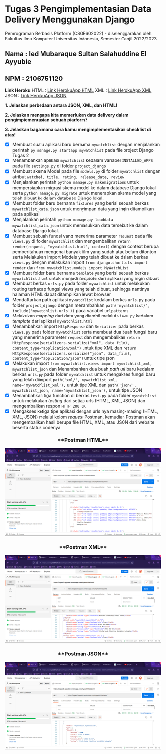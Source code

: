 # Tugas 3 Pengimplementasian Data Delivery Menggunakan Django

Pemrograman Berbasis Platform (CSGE602022) - diselenggarakan oleh Fakultas Ilmu Komputer Universitas Indonesia, Semester Ganjil 2022/2023

## Nama : Ied Mubaraque Sultan Salahuddine El Ayyubie
## NPM : 2106751120

**Link Heroku**
HTML    : [Link HerokuApp HTML](https://tugas2-ayyubie.herokuapp.com/mywatchlist/html)
XML     : [Link HerokuApp XML](https://tugas2-ayyubie.herokuapp.com/mywatchlist/xml)
JSON    : [Link HerokuApp JSON](https://tugas2-ayyubie.herokuapp.com/mywatchlist/json)

**1. Jelaskan perbedaan antara JSON, XML, dan HTML!**

**2. Jelaskan mengapa kita memerlukan data delivery dalam pengimplementasian sebuah platform?**

**3. Jelaskan bagaimana cara kamu mengimplementasikan checklist di atas!**
- [x] Membuat suatu aplikasi baru bernama `mywatchlist` dengan menjalankan perintah `py manage.py startapp mywatchlist` pada file project Django Tugas 2
- [x] Menambahkan aplikasi `mywatchlist` kedalam variabel `INSTALLED_APPS` pada file `settings.py` di folder `project_django` 
- [x] Membuat skema Model pada file `models.py` di folder `mywatchlist` dengan atribut `watched, title, rating, release_date, review`
- [x] Menjalankan perintah `python manage.py makemigrations` untuk mempersiapkan migrasi skema model ke dalam database Django lokal serta `python manage.py migrate` untuk menerapkan skema model yang telah dibuat ke dalam database Django lokal.
- [x] Membuat folder baru bernama `fixtures` yang berisi sebuah berkas `mywatchlist_data.json` untuk menyimpan data yang ingin ditampilkan pada aplikasi
- [x] Menjalankan perintah `python manage.py loaddata mywatchlist_data.json` untuk memasukkan data tersebut ke dalam database Django lokal.
- [x] Membuat sebuah fungsi yang menerima parameter `request` pada file `views.py` di folder `mywatchlist` dan mengembalikan `return render(request, "mywatchlist.html", context)` dengan context berupa pemberitahuan mengenai banyak film yang sudah atau belum ditonton serta Melakukan import Models yang telah dibuat ke dalam berkas `views.py` dengan melakukan import `from django.shortcuts import render` dan `from mywatchlist.models import MyWatchList`
- [x] Membuat folder baru bernama `template` yang berisi sebuah berkas `mywatchlist.html` untuk menjadi *template* dari aplikasi yang ingin dibuat
- [x] Membuat berkas `urls.py` pada folder `mywatchlist` untuk melakukan routing terhadap fungsi views yang telah dibuat, sehingga nantinya halaman HTML dapat ditampilkan lewat browser
- [x] Mendaftarkan path aplikasi `mywatchlist` kedalam berkas `urls.py` pada folder `project_django` dengan menambahkan `path('mywatchlist/', include('mywatchlist.urls'))` pada variabel `urlpatterns`
- [x] Melakukan *mapping* dari data yang diambil melalui `views.py` kedalam *template* dari aplikasi `mywatchlist.html`
- [X] Menambahkan import `HttpResponse` dan `Serializer` pada berkas `views.py` pada folder `mywatchlist` serta membuat dua buah fungsi baru yang menerima parameter `request` dan mengembalikan `return HttpResponse(serializers.serialize("xml", data_film), content_type="application/xml")` untuk tipe XML dan `return HttpResponse(serializers.serialize("json", data_film), content_type="application/json")` untuk tipe json
- [x] Melakukan import `from mywatchlist.views import mywatchlist_xml, mywatchlist_json` dan Menambahkan dua buah *path url* baru kedalam berkas `urls.py` pada folder `mywatchlist` untuk mengakses fungsi baru yang telah diimport `path('xml/', mywatchlist_xml, name='mywatchlist_xml'),` untuk tipe XML dan `path('json/', mywatchlist_json, name='mywatchlist_json'),` untuk tipe JSON
- [x] Menambahkan tiga function di berkas `test.py` pada folder `mywatchlist` untuk melakukan *testing* dari setiap urls (HTML, XML, JSON) dan mengembalikan respon `HTTP 200 OK`
- [x] Mengakses ketiga tipe aplikasi dengan urls nya masing-masing (HTML, XML, JSON) melalui kolom *request* Postman, kemudian Postman akan mengembalikan hasil berupa file HTML, XML, atau JSON dari website beserta status codenya

<h3 align="center">**Postman HTML**</h3>

![MyWatchList_HTML]('../../MyWatchList_HTML.png?raw=true')

<h3 align="center">**Postman XML**</h3>

![MyWatchList_XML]('../../MyWatchList_XML.png?raw=true')

<h3 align="center">**Postman JSON**</h3>

![MyWatchList_JSON]('../../MyWatchList_JSON.png?raw=true')


